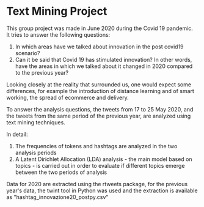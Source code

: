 # Text Mining Project

This group project was made in June 2020 during the Covid 19 pandemic.  
It tries to answer the following questions:
1. In which areas have we talked about innovation in the post covid19 scenario?
2. Can it be said that Covid 19 has stimulated innovation? In other words, have the areas in which we talked about it changed in 2020 compared to the previous year?   

Looking closely at the reality that surrounded us, one would expect some differences, for example the introduction of distance learning and of smart working, the spread of ecommerce and delivery.

To answer the analysis questions, the tweets from 17 to 25 May 2020, and the tweets from the same period of the previous year, are analyzed using text mining techniques.

In detail:
1. The frequencies of tokens and hashtags are analyzed in the two analysis periods
2. A Latent Dirichlet Allocation (LDA) analysis - the main model based on topics - is carried out in order to evaluate if different topics emerge between the two periods of analysis

Data for 2020 are extracted using the rtweets package, for the previous year's data, the twint tool in Python was used and the extraction is available as "hashtag_innovazione20_postpy.csv"
